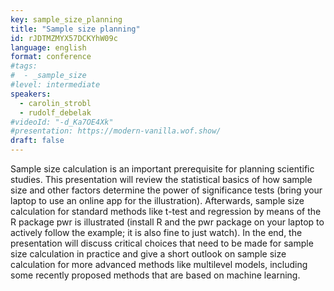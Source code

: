 ```yaml
---
key: sample_size_planning
title: "Sample size planning"
id: rJDTMZMYX57DCKYhW09c
language: english
format: conference
#tags:
#  - _sample_size
#level: intermediate
speakers:
  - carolin_strobl
  - rudolf_debelak
#videoId: "-d_Ka7OE4Xk"
#presentation: https://modern-vanilla.wof.show/
draft: false
---
```

Sample size calculation is an important prerequisite for planning scientific studies. This presentation will review the statistical basics of how sample size and other factors determine the power of significance tests (bring your laptop to use an online app for the illustration). Afterwards, sample size calculation for standard methods like t-test and regression by means of the R package pwr is illustrated (install R and the pwr package on your laptop to actively follow the example; it is also fine to just watch). In the end, the presentation will discuss critical choices that need to be made for sample size calculation in practice and give a short outlook on sample size calculation for more advanced methods like multilevel models, including some recently proposed methods that are based on machine learning.
